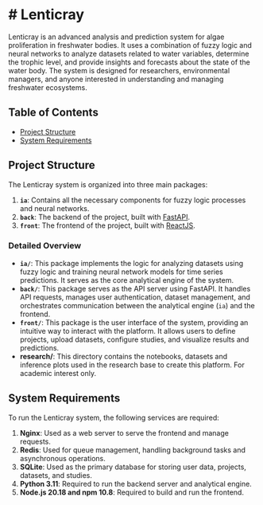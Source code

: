 # # Lenticray

Lenticray is an advanced analysis and prediction system for algae proliferation in freshwater bodies. It uses a combination of fuzzy logic and neural networks to analyze datasets related to water variables, determine the trophic level, and provide insights and forecasts about the state of the water body. The system is designed for researchers, environmental managers, and anyone interested in understanding and managing freshwater ecosystems.

## Table of Contents

- [Project Structure](#project-structure)
- [System Requirements](#system-requirements)

## Project Structure

The Lenticray system is organized into three main packages:

1. **`ia`**: Contains all the necessary components for fuzzy logic processes and neural networks.
2. **`back`**: The backend of the project, built with [FastAPI](https://fastapi.tiangolo.com/).
3. **`front`**: The frontend of the project, built with [ReactJS](https://reactjs.org/).

### Detailed Overview

- **`ia/`**: This package implements the logic for analyzing datasets using fuzzy logic and training neural network models for time series predictions. It serves as the core analytical engine of the system.
- **`back/`**: This package serves as the API server using FastAPI. It handles API requests, manages user authentication, dataset management, and orchestrates communication between the analytical engine (`ia`) and the frontend.
- **`front/`**: This package is the user interface of the system, providing an intuitive way to interact with the platform. It allows users to define projects, upload datasets, configure studies, and visualize results and predictions.
- **research/**: This directory contains the notebooks, datasets and inference plots used in the research base to create this platform.  For academic interest only. 

## System Requirements

To run the Lenticray system, the following services are required:

1. **Nginx**: Used as a web server to serve the frontend and manage requests.
2. **Redis**: Used for queue management, handling background tasks and asynchronous operations.
3. **SQLite**: Used as the primary database for storing user data, projects, datasets, and studies.
4. **Python 3.11**: Required to run the backend server and analytical engine.
5. **Node.js 20.18 and npm 10.8**: Required to build and run the frontend.